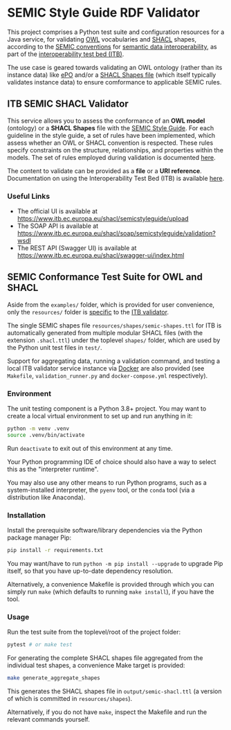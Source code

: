 # SEMIC Style Guide RDF Validator 

This project comprises a Python test suite and configuration resources for a
Java service, for validating [OWL](https://www.w3.org/TR/owl2-overview/)
vocabularies and [SHACL](https://www.w3.org/TR/shacl/) shapes, according to the
[SEMIC
conventions](https://semiceu.github.io/style-guide/1.0.0/guidelines-and-conventions.html)
for [semantic data
interoperability](https://joinup.ec.europa.eu/collection/semic-support-centre/semic-style-guide-semantic-engineers),
as part of the [interoperability test bed
(ITB)](https://joinup.ec.europa.eu/collection/interoperability-test-bed-repository/solution/interoperability-test-bed).

The use case is geared towards validating an OWL ontology (rather than its
instance data) like
[ePO](https://github.com/OP-TED/ePO/tree/master/implementation/ePO_core/owl_ontology)
and/or a [SHACL Shapes
file](https://github.com/OP-TED/ePO/tree/master/implementation/ePO_core/shacl_shapes)
(which itself typically validates instance data) to ensure comformance to
applicable SEMIC rules.

## ITB SEMIC SHACL Validator

This service allows you to assess the conformance of an **OWL model**
(ontology) or a **SHACL Shapes** file with the [SEMIC Style
Guide](https://semiceu.github.io/style-guide/1.0.0/gc-conceptual-model-conventions.html).
For each guideline in the style guide, a set of rules have been implemented,
which assess whether an OWL or SHACL convention is respected. These rules
specify constraints on the structure, relationships, and properties within the
models. The set of rules employed during validation is documented
[here](https://meaningfy-ws.github.io/semic-styleguide-rdf-validator/).

The content to validate can be provided as a **file** or a **URI reference**.
Documentation on using the Interoperability Test Bed (ITB) is available
[here](https://www.itb.ec.europa.eu/docs/guides/latest/validatingRDF/index.html#step-6-use-the-validator).

### Useful Links
* The official UI is available at https://www.itb.ec.europa.eu/shacl/semicstyleguide/upload
* The SOAP API is available at https://www.itb.ec.europa.eu/shacl/soap/semicstyleguide/validation?wsdl
* The REST API (Swagger UI) is available at https://www.itb.ec.europa.eu/shacl/swagger-ui/index.html

## SEMIC Conformance Test Suite for OWL and SHACL

Aside from the `examples/` folder, which is provided for user convenience, only
the `resources/` folder is
[specific](https://www.itb.ec.europa.eu/docs/guides/latest/validatingRDF/) to
the [ITB validator](https://github.com/ISAITB/shacl-validator).

The single SEMIC shapes file `resources/shapes/semic-shapes.ttl` for ITB is
automatically generated from multiple modular SHACL files (with the extension
`.shacl.ttl`) under the toplevel `shapes/` folder, which are used by the Python
unit test files in `test/`.

Support for aggregating data, running a validation command, and testing a local
ITB validator service instance via [Docker](https://www.docker.com/) are also
provided (see `Makefile`, `validation_runner.py` and `docker-compose.yml`
respectively).

### Environment

The unit testing component is a Python 3.8+ project. You may want to create a
local virtual environment to set up and run anything in it:

```bash
python -m venv .venv
source .venv/bin/activate
```

Run `deactivate` to exit out of this environment at any time.

Your Python programming IDE of choice should also have a way to select
this as the "interpreter runtime".

You may also use any other means to run Python programs, such as a
system-installed interpreter, the `pyenv` tool, or the `conda` tool (via a
distribution like Anaconda).

### Installation

Install the prerequisite software/library dependencies via the Python
package manager Pip:

```bash
pip install -r requirements.txt
```

You may want/have to run `python -m pip install --upgrade` to upgrade Pip
itself, so that you have up-to-date dependency resolution.

Alternatively, a convenience Makefile is provided through which you can
simply run `make` (which defaults to running `make install`), if you have
the tool.

### Usage

Run the test suite from the toplevel/root of the project folder:

```bash
pytest # or make test
```

For generating the complete SHACL shapes file aggregated from the
individual test shapes, a convenience Make target is provided:

```bash
make generate_aggregate_shapes
```

This generates the SHACL shapes file in `output/semic-shacl.ttl` (a version of
which is committed in `resources/shapes`).

Alternatively, if you do not have `make`, inspect the Makefile and run the
relevant commands yourself.
